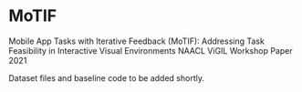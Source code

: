 # MoTIF
Mobile App Tasks with Iterative Feedback (MoTIF): Addressing Task Feasibility in Interactive Visual Environments
NAACL ViGIL Workshop Paper 2021

Dataset files and baseline code to be added shortly.
